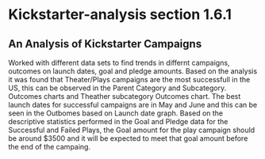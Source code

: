 # Kickstarter-analysis section 1.6.1
## An Analysis of Kickstarter Campaigns
Worked with different data sets to find trends in differnt campaigns, outcomes on launch dates, goal and pledge amounts.
Based on the analysis it was found that Theater/Plays campaigns are the most successfull in the US, this can be observed in the Parent Category and Subcategory. Outcomes charts and Theather subcategory Outcomes chart. The best launch dates for successful campaigns are in May and June and this can be seen in the Outbomes based on Launch date graph. Based on the descriptive statistics performed in the Goal and Pledge data for the Successful and Failed Plays, the Goal amount for the play campaign should be around $3500 and it will be expected to meet that goal amount before the end of the campaing. 


